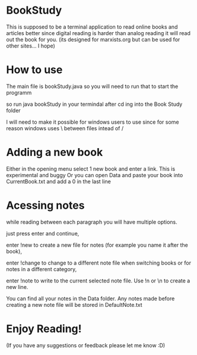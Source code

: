 # BookStudy
This is supposed to be a terminal application to read online books and articles better since digital reading is harder than analog reading it will read out the book for you. (its designed for marxists.org but can be used for other sites... I hope)


# How to use

The main file is bookStudy.java so you will need to run that to start the programm

so run java bookStudy in your termindal after cd ing into the Book Study folder

I will need to make it possible for windows users to use since for some reason windows uses \ between files intead of /

# Adding a new book

Either in the opening menu select 1 new book and enter a link. This is experimental and buggy
Or you can open Data and paste your book into CurrentBook.txt and add a 0 in the last line

# Acessing notes

while reading between each paragraph you will have multiple options.

just press enter and continue,

enter !new <name> to create a new file for notes (for example you name it after the book),
  
enter !change to change to a different note file when switching books or for notes in a different category,

enter !note <text> to write to the current selected note file. Use !n or \n to create a new line.
  
You can find all your notes in the Data folder. Any notes made before creating a new note file will be stored in DefaultNote.txt

# Enjoy Reading! 

(If you have any suggestions or feedback please let me know :D)
